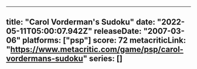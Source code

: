 
---
title: "Carol Vorderman's Sudoku"
date: "2022-05-11T05:00:07.942Z"
releaseDate: "2007-03-06"
platforms: ["psp"]
score: 72
metacriticLink: "https://www.metacritic.com/game/psp/carol-vordermans-sudoku"
series: []
---
